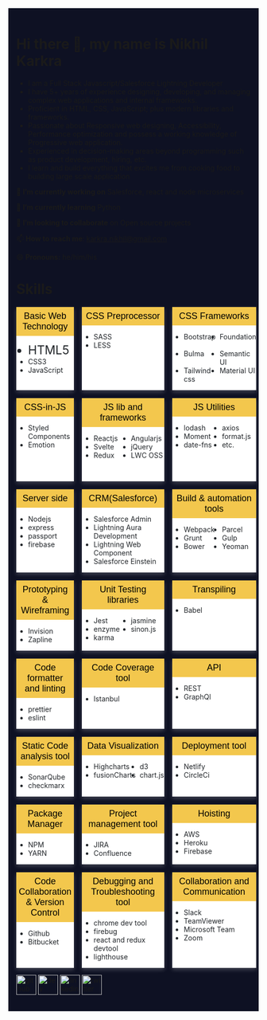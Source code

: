 
<style>
.grid-container {
  display: grid;
  grid-template-columns: 1fr 1fr 1fr;
  grid-template-rows: 1fr 1fr 1fr;
  gap: 16px 16px;
  grid-template-areas: ". . ." ". . ." ". . .";
}
.list-container {
  display: grid;
  grid-template-columns: 1fr 1fr;
  grid-template-rows: 1fr 1fr 1fr;
  gap: 0px 8px;
  grid-template-areas: ". . " ". . " ". . ";
}
.card {
  box-shadow: 0 4px 8px 0 rgba(255, 255, 255, 0.2);
  color:#212529;
  background:#fff;
}


button {
  border: none;
  outline: 0;
  display: inline-block;
  padding: 8px 5px;
  color: #000;
  background-color: #f3c74d;
  text-align: center;
  cursor: pointer;
  width: 100%;
  font-size: 18px;
}
</style>
<div style="background:#0e1123; padding:1rem;">

# Hi there 👋, my name is Nikhil Karkra

* I am a Full Stack Javascript/Salesforce Lightning Developer
* I have  5+ years of experience designing, developing, and managing complex web applications and internal frameworks. 
* Proficient in HTML, CSS, JavaScript; plus modern libraries and frameworks.
* Passionate about Responsive web designing, Accessibility, Performance optimization and possess a working knowledge of Progressive web application.
* Experienced in decision-making areas beyond programming such as product development, hiring, etc.
* I learn and build everything that excites me from cooking food to building large scale application



🔭 **I’m currently working on**  Salesforce, react and node microservices

🌱 **I’m currently learning** Python 

👯 **I’m looking to collaborate** on Open source projects 

📫 **How to reach me**: karkra.nikhil@gmail.com 

😄 **Pronouns:** he/him/his 


# Skills
<div class="grid-container" >
	<div class="card">
    <button>Basic Web Technology</button>
    <ul>
     <li style="font-size:24px;">HTML5</li>
     <li>CSS3</li>
     <li>JavaScript</li>
    </ul>
</div>
<div class="card">
    <button>CSS Preprocessor</button>
    <ul>
     <li>SASS</li>
      <li>LESS</li>
    </ul>
</div>
<div class="card">
    <button>CSS Frameworks</button>
    <ul class="list-container">
     <li>Bootstrap</li>
      <li>Foundation</li>
      <li>Bulma</li>
      <li>Semantic UI</li>
      <li>Tailwind css</li>
      <li>Material UI</li>
    </ul>
</div>
<div class="card">
    <button>CSS-in-JS</button>
    <ul>
     <li>Styled Components</li>
      <li>Emotion</li>
    </ul>
</div>
<div class="card">
    <button>JS lib and frameworks</button>
    <ul class="list-container">
     <li>Reactjs</li>
      <li>Angularjs</li>
      <li>Svelte</li>
      <li>jQuery</li>
      <li>Redux</li>
      <li>LWC OSS</li>
    </ul>
</div>
<div class="card">
    <button>JS Utilities</button>
    <ul class="list-container">
     <li>lodash</li>
      <li>axios</li>
      <li>Moment</li>
      <li>format.js</li>
      <li>date-fns</li>
      <li>etc.</li>
    </ul>
</div>
<div class="card">
    <button>Server side</button>
    <ul>
     <li>Nodejs</li>
      <li>express</li>
      <li>passport</li>
      <li>firebase</li>
    </ul>
</div>
<div class="card">
    <button>CRM(Salesforce)</button>
    <ul>
     <li>Salesforce Admin</li>
      <li>Lightning Aura Development</li>
      <li>Lightning Web Component</li>
      <li>Salesforce Einstein</li>
    </ul>
</div>
<div class="card">
    <button>Build & automation tools</button>
    <ul class="list-container">
     <li>Webpack</li>
      <li>Parcel</li>
      <li>Grunt</li>
      <li>Gulp</li>
      <li>Bower</li>
      <li>Yeoman</li>
    </ul>
</div>
<div class="card">
    <button>Prototyping & Wireframing</button>
    <ul>
     <li>Invision</li>
      <li>Zapline</li>
    </ul>
</div>
<div class="card">
    <button>Unit Testing libraries</button>
    <ul class="list-container">
       <li>Jest</li>
       <li>jasmine</li>
       <li>enzyme</li>
       <li>sinon.js</li>
       <li>karma</li>
    </ul>
</div>
<div class="card">
    <button>Transpiling </button>
    <ul>
       <li>Babel</li>
    </ul>
</div>
<div class="card">
    <button>Code formatter and linting</button>
    <ul>
       <li>prettier</li>
       <li>eslint</li>
    </ul>
</div>
<div class="card">
    <button>Code Coverage tool</button>
    <ul>
       <li>Istanbul</li>
    </ul>
</div>

<div class="card">
    <button>API</button>
    <ul>
       <li>REST</li>
       <li>GraphQl</li>
    </ul>
</div>
<div class="card">
    <button>Static Code analysis tool</button>
    <ul>
       <li>SonarQube</li>
       <li>checkmarx</li>
    </ul>
</div>
<div class="card">
    <button>Data Visualization</button>
    <ul class="list-container">
       <li>Highcharts</li>
       <li>d3</li>
       <li>fusionCharts</li>
        <li>chart.js</li>
    </ul>
</div>
<div class="card">
    <button>Deployment tool </button>
    <ul>
       <li>Netlify</li>
       <li>CircleCi</li>
    </ul>
</div>
<div class="card">
    <button>Package Manager</button>
    <ul>
       <li>NPM</li>
       <li>YARN</li>
    </ul>
</div>
<div class="card">
    <button>Project management tool</button>
    <ul>
       <li>JIRA</li>
       <li>Confluence</li>
    </ul>
</div>
<div class="card">
    <button>Hoisting </button>
    <ul>
       <li>AWS</li>
       <li>Heroku</li>
       <li>Firebase</li>
    </ul>
</div><div class="card">
    <button>Code Collaboration & Version Control</button>
    <ul>
       <li>Github</li>
       <li>Bitbucket</li>
    </ul>
</div>
<div class="card">
    <button>Debugging and Troubleshooting tool</button>
    <ul>
       <li>chrome dev tool</li>
       <li>firebug</li>
       <li>react and redux devtool</li>
       <li>lighthouse</li>
    </ul>
</div>
<div class="card">
    <button>Collaboration and Communication</button>
    <ul>
       <li>Slack</li>
       <li>TeamViewer</li>
       <li>Microsoft Team</li>
       <li>Zoom</li>
    </ul>
</div>
</div>

[<img src='https://cdn.jsdelivr.net/npm/simple-icons@3.0.1/icons/github.svg' alt='github' height='40'>](https://github.com/https://github.com/karkranikhil)  [<img src='https://cdn.jsdelivr.net/npm/simple-icons@3.0.1/icons/dev-dot-to.svg' alt='dev' height='40'>](https://dev.to/https://dev.to/karkranikhil)  [<img src='https://cdn.jsdelivr.net/npm/simple-icons@3.0.1/icons/linkedin.svg' alt='linkedin' height='40'>](https://www.linkedin.com/in/https://www.linkedin.com/in/nikhilkarkra//)  [<img src='https://cdn.jsdelivr.net/npm/simple-icons@3.0.1/icons/twitter.svg' alt='twitter' height='40'>](https://twitter.com/https://twitter.com/karkra_nikhil)  


</div>
